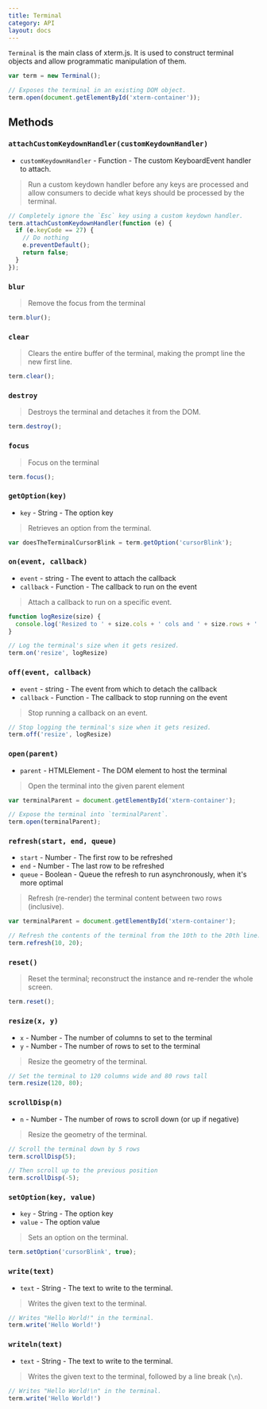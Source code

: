 ```yaml
---
title: Terminal
category: API
layout: docs
---
```


`Terminal` is the main class of xterm.js. It is used to construct terminal objects and allow programmatic manipulation of them.

```javascript
var term = new Terminal();

// Exposes the terminal in an existing DOM object.
term.open(document.getElementById('xterm-container'));
```

## Methods

### `attachCustomKeydownHandler(customKeydownHandler)`

- `customKeydownHandler` - Function - The custom KeyboardEvent handler to attach.

> Run a custom keydown handler before any keys are processed and
allow consumers to decide what keys should be processed by the terminal.

```javascript
// Completely ignore the `Esc` key using a custom keydown handler.
term.attachCustomKeydownHandler(function (e) {
  if (e.keyCode == 27) {
    // Do nothing
    e.preventDefault();
    return false;
  }
});
```

### `blur`

> Remove the focus from the terminal

```javascript
term.blur();
```

### `clear`

>  Clears the entire buffer of the terminal, making the prompt line the new first line.

```javascript
term.clear();
```

### `destroy`

>  Destroys the terminal and detaches it from the DOM.

```javascript
term.destroy();
```

### `focus`

> Focus on the terminal

```javascript
term.focus();
```

### `getOption(key)`

- `key` - String - The option key

> Retrieves an option from the terminal.

```javascript
var doesTheTerminalCursorBlink = term.getOption('cursorBlink');
```

### `on(event, callback)`

- `event` - string - The event to attach the callback
- `callback` - Function - The callback to run on the event

> Attach a callback to run on a specific event.

```javascript
function logResize(size) {
  console.log('Resized to ' + size.cols + ' cols and ' + size.rows + ' rows.');
}

// Log the terminal's size when it gets resized.
term.on('resize', logResize)
```

### `off(event, callback)`

- `event` - string - The event from which to detach the callback
- `callback` - Function - The callback to stop running on the event

> Stop running a callback on an event.

```javascript
// Stop logging the terminal's size when it gets resized.
term.off('resize', logResize)
```

### `open(parent)`

- `parent` - HTMLElement - The DOM element to host the terminal

> Open the terminal into the given parent element

```javascript
var terminalParent = document.getElementById('xterm-container');

// Expose the terminal into `terminalParent`.
term.open(terminalParent);
```

### `refresh(start, end, queue)`

- `start` - Number - The first row to be refreshed
- `end` - Number - The last row to be refreshed
- `queue` - Boolean - Queue the refresh to run asynchronously, when it's more optimal

> Refresh (re-render) the terminal content between two rows (inclusive).

```javascript
var terminalParent = document.getElementById('xterm-container');

// Refresh the contents of the terminal from the 10th to the 20th line.
term.refresh(10, 20);
```

### `reset()`

> Reset the terminal; reconstruct the instance and re-render the whole screen.

```javascript
term.reset();
```

### `resize(x, y)`

- `x` - Number - The number of columns to set to the terminal
- `y` - Number - The number of rows to set to the terminal

> Resize the geometry of the terminal.

```javascript
// Set the terminal to 120 columns wide and 80 rows tall
term.resize(120, 80);
```

### `scrollDisp(n)`

- `n` - Number - The number of rows to scroll down (or up if negative)

> Resize the geometry of the terminal.

```javascript
// Scroll the terminal down by 5 rows
term.scrollDisp(5);

// Then scroll up to the previous position
term.scrollDisp(-5);
```

### `setOption(key, value)`

- `key` - String - The option key
- `value` - The option value

> Sets an option on the terminal.

```javascript
term.setOption('cursorBlink', true);
```

### `write(text)`

- `text` - String - The text to write to the terminal.

> Writes the given text to the terminal.

```javascript
// Writes "Hello World!" in the terminal.
term.write('Hello World!')
```

### `writeln(text)`

- `text` - String - The text to write to the terminal.

> Writes the given text to the terminal, followed by a line break (`\n`).

```javascript
// Writes "Hello World!\n" in the terminal.
term.write('Hello World!')
```